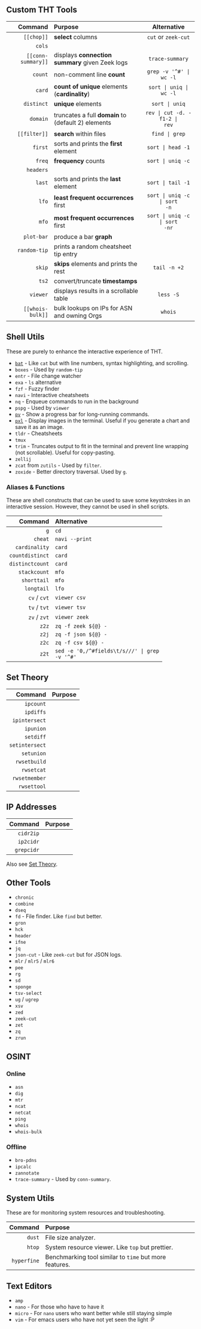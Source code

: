 ## Custom THT Tools

|                   Command | Purpose                                        |                   Alternative                    |
| -------------------------:|:---------------------------------------------- |:------------------------------------------------:|
|                `[[chop]]` | **select** columns                             |               `cut` or `zeek-cut`                |
|                    `cols` |                                                |                                                  |
|        `[[conn-summary]]` | displays **connection summary** given Zeek logs|                `trace-summary`                   |
|                   `count` | non-comment line **count**                     |      <code>grep -v '^#' &vert; wc -l</code>      |
|                    `card` | **count of unique** elements (**cardinality**) |    <code>sort &vert; uniq &vert; wc -l</code>    |
|                `distinct` | **unique** elements                            |          <code>sort &vert; uniq</code>           |
|                  `domain` | truncates a full **domain** to (default 2) elements | <code>rev &vert; cut -d. -f1-2 &vert; rev</code> |
|              `[[filter]]` | **search** within files                        |          <code>find &vert; grep</code>           |
|                   `first` | sorts and prints the **first** element         |         <code>sort &vert; head -1</code>         |
|                    `freq` | **frequency** counts                           |         <code>sort &vert; uniq -c</code>         |
|                 `headers` |                                                |                                                  |
|                    `last` | sorts and prints the **last** element          |         <code>sort &vert; tail -1</code>         |
|                     `lfo` | **least frequent occurrences** first           | <code>sort &vert; uniq -c &vert; sort -n</code>  |
|                     `mfo` | **most frequent occurrences** first            | <code>sort &vert; uniq -c &vert; sort -nr</code> |
|                `plot-bar` | produce a bar **graph**                        |                                                  |
|              `random-tip` | prints a random cheatsheet tip entry           |                                                  |
|                    `skip` | **skips** elements and prints the rest         |                   `tail -n +2`                   |
|                     `ts2` | convert/truncate **timestamps**                |                                                  |
|                  `viewer` | displays results in a scrollable table         |                    `less -S`                     |
|          `[[whois-bulk]]` | bulk lookups on IPs for ASN and owning Orgs    |                     `whois`                      |


## Shell Utils
These are purely to enhance the interactive experience of THT.
- [`bat`](https://github.com/sharkdp/bat) - Like `cat` but with line numbers, syntax highlighting, and scrolling.
- `boxes` - Used by `random-tip`
- `entr` - File change watcher
- `exa` - `ls` alternative
- `fzf` - Fuzzy finder
- `navi` - Interactive cheatsheets
- `nq` - Enqueue commands to run in the background
- `pspg` - Used by `viewer`
- [`pv`](https://catonmat.net/unix-utilities-pipe-viewer) - Show a progress bar for long-running commands.
- [`pxl`](https://github.com/ichinaski/pxl) - Display images in the terminal. Useful if you generate a chart and save it as an image.
- `tldr` - Cheatsheets
- `tmux`
- `trim` - Truncates output to fit in the terminal and prevent line wrapping (not scrollable). Useful for copy-pasting.
- `zellij`
- `zcat` from `zutils` - Used by `filter`.
- `zoxide` - Better directory traversal. Used by `g`.

### Aliases & Functions
These are shell constructs that can be used to save some keystrokes in an interactive session. However, they cannot be used in shell scripts.

|         Command | Alternative                                                  |
| ---------------:|:------------------------------------------------------------ |
|             `g` | `cd`                                                         |
|         `cheat` | `navi --print`                                               |
|   `cardinality` | `card`                                                       |
| `countdistinct` | `card`                                                       |
| `distinctcount` | `card`                                                       |
|    `stackcount` | `mfo`                                                        |
|     `shorttail` | `mfo`                                                        |
|      `longtail` | `lfo`                                                        |
|    `cv` / `cvt` | `viewer csv`                                                 |
|    `tv` / `tvt` | `viewer tsv`                                                 |
|    `zv` / `zvt` | `viewer zeek`                                                |
|           `z2z` | `zq -f zeek ${@} -`                                          |
|           `z2j` | `zq -f json ${@} -`                                          |
|           `z2c` | `zq -f csv ${@} -`                                           |
|           `z2t` | <code>sed -e '0,/^#fields\t/s///' &vert; grep -v '^#'</code> |
<!-- TODO: make these defined automatically -->

## Set Theory

|        Command | Purpose |
| --------------:|:------- |
|      `ipcount` |         |
|      `ipdiffs` |         |
|  `ipintersect` |         |
|      `ipunion` |         |
|      `setdiff` |         |
| `setintersect` |         |
|     `setunion` |         |
|   `rwsetbuild` |         |
|     `rwsetcat` |         |
|  `rwsetmember` |         |
|    `rwsettool` |         |

## IP Addresses

|    Command | Purpose |
| ----------:|:------- |
|  `cidr2ip` |         |
|  `ip2cidr` |         |
| `grepcidr` |         |

Also see [Set Theory](#set-theory).

## Other Tools
- `chronic`
- `combine`
- `dseq`
- `fd` - File finder. Like `find` but better.
- `gron`
- `hck`
- `header`
- `ifne`
- `jq`
- `json-cut` - Like `zeek-cut` but for JSON logs.
- `mlr` / `mlr5` / `mlr6`
- `pee`
- `rg`
- `sd`
- `sponge`
- `tsv-select`
- `ug` / `ugrep`
- `xsv`
- `zed`
- `zeek-cut`
- `zet`
- `zq`
- `zrun`

<!-- TODO: make these link to their homepages -->

## OSINT
### Online
- `asn`
- `dig`
- `mtr`
- `ncat`
- `netcat`
- `ping`
- `whois`
- `whois-bulk`

### Offline
- `bro-pdns`
- `ipcalc`
- `zannotate`
- `trace-summary` - Used by `conn-summary`.

## System Utils
These are for monitoring system resources and troubleshooting.

|     Command | Purpose                                                |
| -----------:|:------------------------------------------------------ |
|      `dust` | File size analyzer.                                    |
|      `htop` | System resource viewer. Like `top` but prettier.       |
| `hyperfine` | Benchmarking tool similar to `time` but more features. | 

## Text Editors
- `amp`
- `nano` - For those who have to have it
- `micro` - For `nano` users who want better while still staying simple
- `vim` - For emacs users who have not yet seen the light :P